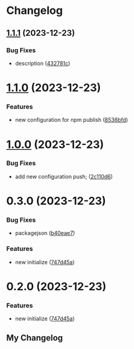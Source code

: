 # Changelog

## [1.1.1](https://github.com/dimasknitto/demo-package-ts/compare/v1.1.0...v1.1.1) (2023-12-23)


### Bug Fixes

* description ([432781c](https://github.com/dimasknitto/demo-package-ts/commit/432781ccfe8dfa5c00853e0435e2d45b9132c0a1))

# [1.1.0](https://github.com/dimasknitto/demo-package-ts/compare/v1.0.0...v1.1.0) (2023-12-23)


### Features

* new configuration for npm publish ([8536bfd](https://github.com/dimasknitto/demo-package-ts/commit/8536bfd867493e19fb548deecbc0c9ee3df7c5db))

# [1.0.0](https://github.com/dimasknitto/demo-package-ts/compare/v0.3.0...v1.0.0) (2023-12-23)


### Bug Fixes

* add new configuration push; ([2c110d6](https://github.com/dimasknitto/demo-package-ts/commit/2c110d6cb5da44c8751c6e9623d83843b916905d))

# 0.3.0 (2023-12-23)


### Bug Fixes

* packagejson ([b40eae7](https://github.com/dimasknitto/demo-package-ts/commit/b40eae7f5e5c64805fb0ea42afb7ab8f39e1055e))


### Features

* new initialize ([747d45a](https://github.com/dimasknitto/demo-package-ts/commit/747d45a1cb46fb18291670465950a9ec0e06b914))

# 0.2.0 (2023-12-23)


### Features

* new initialize ([747d45a](https://github.com/dimasknitto/demo-package-ts/commit/747d45a1cb46fb18291670465950a9ec0e06b914))

## My Changelog
